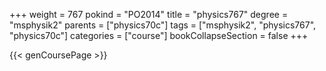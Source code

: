 +++
weight = 767
pokind = "PO2014"
title = "physics767"
degree = "msphysik2"
parents = ["physics70c"]
tags = ["msphysik2", "physics767", "physics70c"]
categories = ["course"]
bookCollapseSection = false
+++

{{< genCoursePage >}}
